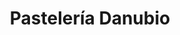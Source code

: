 ---
title: "Pastelería Danubio"
url: /caracas/pasteleria-danubio-av-libertador/
shop: pastelería
---